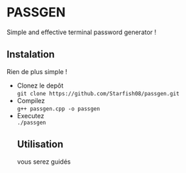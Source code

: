 # PASSGEN
Simple and effective terminal password generator !
## Instalation
Rien de plus simple !
- Clonez le depôt  
  `git clone https://github.com/Starfish08/passgen.git`
- Compilez  
  `g++ passgen.cpp -o passgen`
- Executez  
  `./passgen`
  ## Utilisation
  vous serez guidés 